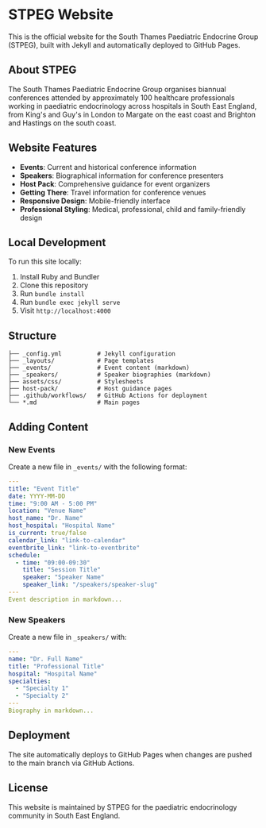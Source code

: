 # STPEG Website

This is the official website for the South Thames Paediatric Endocrine Group (STPEG), built with Jekyll and automatically deployed to GitHub Pages.

## About STPEG

The South Thames Paediatric Endocrine Group organises biannual conferences attended by approximately 100 healthcare professionals working in paediatric endocrinology across hospitals in South East England, from King's and Guy's in London to Margate on the east coast and Brighton and Hastings on the south coast.

## Website Features

- **Events**: Current and historical conference information
- **Speakers**: Biographical information for conference presenters
- **Host Pack**: Comprehensive guidance for event organizers
- **Getting There**: Travel information for conference venues
- **Responsive Design**: Mobile-friendly interface
- **Professional Styling**: Medical, professional, child and family-friendly design

## Local Development

To run this site locally:

1. Install Ruby and Bundler
2. Clone this repository
3. Run `bundle install`
4. Run `bundle exec jekyll serve`
5. Visit `http://localhost:4000`

## Structure

```
├── _config.yml          # Jekyll configuration
├── _layouts/            # Page templates
├── _events/             # Event content (markdown)
├── _speakers/           # Speaker biographies (markdown)
├── assets/css/          # Stylesheets
├── host-pack/           # Host guidance pages
├── .github/workflows/   # GitHub Actions for deployment
└── *.md                 # Main pages
```

## Adding Content

### New Events

Create a new file in `_events/` with the following format:

```yaml
---
title: "Event Title"
date: YYYY-MM-DD
time: "9:00 AM - 5:00 PM"
location: "Venue Name"
host_name: "Dr. Name"
host_hospital: "Hospital Name"
is_current: true/false
calendar_link: "link-to-calendar"
eventbrite_link: "link-to-eventbrite"
schedule:
  - time: "09:00-09:30"
    title: "Session Title"
    speaker: "Speaker Name"
    speaker_link: "/speakers/speaker-slug"
---
Event description in markdown...
```

### New Speakers

Create a new file in `_speakers/` with:

```yaml
---
name: "Dr. Full Name"
title: "Professional Title"
hospital: "Hospital Name"
specialties:
  - "Specialty 1"
  - "Specialty 2"
---
Biography in markdown...
```

## Deployment

The site automatically deploys to GitHub Pages when changes are pushed to the main branch via GitHub Actions.

## License

This website is maintained by STPEG for the paediatric endocrinology community in South East England.
